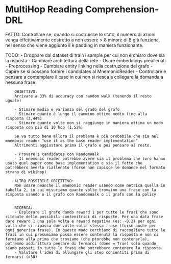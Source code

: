 # MultiHop Reading Comprehension-DRL

FATTO: Controllare se, quando si costruisce lo stato, il numero di azioni venga effettivamente costretto a non essere > 8
minore di 8 già funziona, nel senso che viene aggiunto il è padding in maniera funzionante.

TODO: 	- Droppare dal dataset di train i sample per cui non è chiaro dove sia la risposta
		- Cambiare architettura della rete
		- Usare embeddings preallenati
		- Preprocessing
		- Cambiare entity linking nella costruzione del grafo
		- Capire se si possano fornire i candidates al MnemonicReader
		- Controllare e pensare a contemplare il caso in cui non si riesca a collegare la domanda a nessuna frase

		OBIETTIVO: 
		Arrivare a 33% di accuracy con random walk (tenendo il resto uguale)

		- Stimare media e varianza del grado del grafo
		- Stimare quanto è lungo il cammino ottimo medio fino alla risposta (3,44%)
		- Stimare quante volte non si raggiunge in maniera ottima un nodo risposta con più di 10 hop (1,52%)

		Se va tutto bene allora il problema è più probabile che sia nel mnemonic reader "use it as the base reader implementation"
		Altrimenti aggiustare prima il grafo e poi pensare al resto.

		- Provare i candidates con RandomWalk
		- Il mnemonic reader potrebbe avere sia il problema che loro hanno usato quel paper come base implementation e sia il fatto che potrebbero averlo riallenato (forse non capisce le domande nel formato strano di wikihop)

		ALTRO POSSIBILE OBIETTIVO:
		Non usare neanche il mnemonic reader usando come metrica quella in tabella 2, in cui misuriamo quante volte trovaimo una frase con la risposta usando o il grafo con RandomWalk o il grafo con la policy


		RICERCA:
		- Esplorare il grafo dando reward 1 per tutte le frasi che sono ritenute delle possibili contenitrici di risposte. Per una data frase dare reward 1 una sola volta e reward negativa (es: -0.2) per ogni volta che si ripassa due volte sulla stessa frase (forse anche per ogni generica frase). In questo modo cerchiamo di raccogliere tutte le frasi in cui presumiamo possa essere contenuta la risposta e non ci fermiamo alla prima che troviamo (che ptorebbe non contenerla), potremmo addirittura pensare di fermarci (done = True) solo quando siamo passati in tutte le frasi che potrebbero contenere la risposta.
		- Valutare l'idea di allungare gli step consentiti prima di fermarsi (>30)